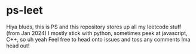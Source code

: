 # ps-leet

Hiya bluds, this is PS and this repository stores up all my leetcode stuff (from Jan 2024)
I mostly stick with python, sometimes peek at javascript, C++, so uh yeah
Feel free to head onto issues and toss any comments
Ima head out!
